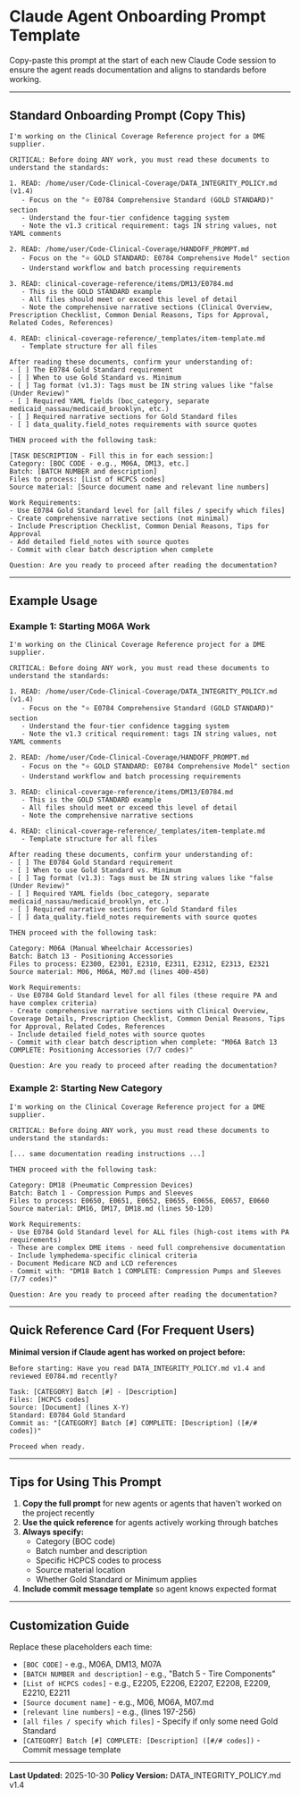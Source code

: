 # Claude Agent Onboarding Prompt Template

Copy-paste this prompt at the start of each new Claude Code session to ensure the agent reads documentation and aligns to standards before working.

---

## Standard Onboarding Prompt (Copy This)

```
I'm working on the Clinical Coverage Reference project for a DME supplier.

CRITICAL: Before doing ANY work, you must read these documents to understand the standards:

1. READ: /home/user/Code-Clinical-Coverage/DATA_INTEGRITY_POLICY.md (v1.4)
   - Focus on the "⭐ E0784 Comprehensive Standard (GOLD STANDARD)" section
   - Understand the four-tier confidence tagging system
   - Note the v1.3 critical requirement: tags IN string values, not YAML comments

2. READ: /home/user/Code-Clinical-Coverage/HANDOFF_PROMPT.md
   - Focus on the "⭐ GOLD STANDARD: E0784 Comprehensive Model" section
   - Understand workflow and batch processing requirements

3. READ: clinical-coverage-reference/items/DM13/E0784.md
   - This is the GOLD STANDARD example
   - All files should meet or exceed this level of detail
   - Note the comprehensive narrative sections (Clinical Overview, Prescription Checklist, Common Denial Reasons, Tips for Approval, Related Codes, References)

4. READ: clinical-coverage-reference/_templates/item-template.md
   - Template structure for all files

After reading these documents, confirm your understanding of:
- [ ] The E0784 Gold Standard requirement
- [ ] When to use Gold Standard vs. Minimum
- [ ] Tag format (v1.3): Tags must be IN string values like "false (Under Review)"
- [ ] Required YAML fields (boc_category, separate medicaid_nassau/medicaid_brooklyn, etc.)
- [ ] Required narrative sections for Gold Standard files
- [ ] data_quality.field_notes requirements with source quotes

THEN proceed with the following task:

[TASK DESCRIPTION - Fill this in for each session:]
Category: [BOC CODE - e.g., M06A, DM13, etc.]
Batch: [BATCH NUMBER and description]
Files to process: [List of HCPCS codes]
Source material: [Source document name and relevant line numbers]

Work Requirements:
- Use E0784 Gold Standard level for [all files / specify which files]
- Create comprehensive narrative sections (not minimal)
- Include Prescription Checklist, Common Denial Reasons, Tips for Approval
- Add detailed field_notes with source quotes
- Commit with clear batch description when complete

Question: Are you ready to proceed after reading the documentation?
```

---

## Example Usage

### Example 1: Starting M06A Work

```
I'm working on the Clinical Coverage Reference project for a DME supplier.

CRITICAL: Before doing ANY work, you must read these documents to understand the standards:

1. READ: /home/user/Code-Clinical-Coverage/DATA_INTEGRITY_POLICY.md (v1.4)
   - Focus on the "⭐ E0784 Comprehensive Standard (GOLD STANDARD)" section
   - Understand the four-tier confidence tagging system
   - Note the v1.3 critical requirement: tags IN string values, not YAML comments

2. READ: /home/user/Code-Clinical-Coverage/HANDOFF_PROMPT.md
   - Focus on the "⭐ GOLD STANDARD: E0784 Comprehensive Model" section
   - Understand workflow and batch processing requirements

3. READ: clinical-coverage-reference/items/DM13/E0784.md
   - This is the GOLD STANDARD example
   - All files should meet or exceed this level of detail
   - Note the comprehensive narrative sections

4. READ: clinical-coverage-reference/_templates/item-template.md
   - Template structure for all files

After reading these documents, confirm your understanding of:
- [ ] The E0784 Gold Standard requirement
- [ ] When to use Gold Standard vs. Minimum
- [ ] Tag format (v1.3): Tags must be IN string values like "false (Under Review)"
- [ ] Required YAML fields (boc_category, separate medicaid_nassau/medicaid_brooklyn, etc.)
- [ ] Required narrative sections for Gold Standard files
- [ ] data_quality.field_notes requirements with source quotes

THEN proceed with the following task:

Category: M06A (Manual Wheelchair Accessories)
Batch: Batch 13 - Positioning Accessories
Files to process: E2300, E2301, E2310, E2311, E2312, E2313, E2321
Source material: M06, M06A, M07.md (lines 400-450)

Work Requirements:
- Use E0784 Gold Standard level for all files (these require PA and have complex criteria)
- Create comprehensive narrative sections with Clinical Overview, Coverage Details, Prescription Checklist, Common Denial Reasons, Tips for Approval, Related Codes, References
- Include detailed field_notes with source quotes
- Commit with clear batch description when complete: "M06A Batch 13 COMPLETE: Positioning Accessories (7/7 codes)"

Question: Are you ready to proceed after reading the documentation?
```

### Example 2: Starting New Category

```
I'm working on the Clinical Coverage Reference project for a DME supplier.

CRITICAL: Before doing ANY work, you must read these documents to understand the standards:

[... same documentation reading instructions ...]

THEN proceed with the following task:

Category: DM18 (Pneumatic Compression Devices)
Batch: Batch 1 - Compression Pumps and Sleeves
Files to process: E0650, E0651, E0652, E0655, E0656, E0657, E0660
Source material: DM16, DM17, DM18.md (lines 50-120)

Work Requirements:
- Use E0784 Gold Standard level for ALL files (high-cost items with PA requirements)
- These are complex DME items - need full comprehensive documentation
- Include lymphedema-specific clinical criteria
- Document Medicare NCD and LCD references
- Commit with: "DM18 Batch 1 COMPLETE: Compression Pumps and Sleeves (7/7 codes)"

Question: Are you ready to proceed after reading the documentation?
```

---

## Quick Reference Card (For Frequent Users)

**Minimal version if Claude agent has worked on project before:**

```
Before starting: Have you read DATA_INTEGRITY_POLICY.md v1.4 and reviewed E0784.md recently?

Task: [CATEGORY] Batch [#] - [Description]
Files: [HCPCS codes]
Source: [Document] (lines X-Y)
Standard: E0784 Gold Standard
Commit as: "[CATEGORY] Batch [#] COMPLETE: [Description] ([#/# codes])"

Proceed when ready.
```

---

## Tips for Using This Prompt

1. **Copy the full prompt** for new agents or agents that haven't worked on the project recently
2. **Use the quick reference** for agents actively working through batches
3. **Always specify:**
   - Category (BOC code)
   - Batch number and description
   - Specific HCPCS codes to process
   - Source material location
   - Whether Gold Standard or Minimum applies
4. **Include commit message template** so agent knows expected format

---

## Customization Guide

Replace these placeholders each time:
- `[BOC CODE]` - e.g., M06A, DM13, M07A
- `[BATCH NUMBER and description]` - e.g., "Batch 5 - Tire Components"
- `[List of HCPCS codes]` - e.g., E2205, E2206, E2207, E2208, E2209, E2210, E2211
- `[Source document name]` - e.g., M06, M06A, M07.md
- `[relevant line numbers]` - e.g., (lines 197-256)
- `[all files / specify which files]` - Specify if only some need Gold Standard
- `[CATEGORY] Batch [#] COMPLETE: [Description] ([#/# codes])` - Commit message template

---

**Last Updated:** 2025-10-30
**Policy Version:** DATA_INTEGRITY_POLICY.md v1.4
